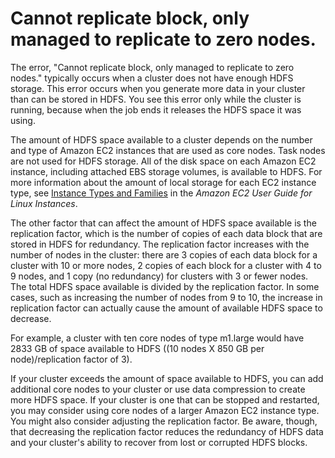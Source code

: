 # Cannot replicate block, only managed to replicate to zero nodes\.<a name="enough-hdfs-space"></a>

The error, "Cannot replicate block, only managed to replicate to zero nodes\." typically occurs when a cluster does not have enough HDFS storage\. This error occurs when you generate more data in your cluster than can be stored in HDFS\. You see this error only while the cluster is running, because when the job ends it releases the HDFS space it was using\.

The amount of HDFS space available to a cluster depends on the number and type of Amazon EC2 instances that are used as core nodes\. Task nodes are not used for HDFS storage\. All of the disk space on each Amazon EC2 instance, including attached EBS storage volumes, is available to HDFS\. For more information about the amount of local storage for each EC2 instance type, see [Instance Types and Families](https://docs.aws.amazon.com/AWSEC2/latest/UserGuide/instance-types.html) in the *Amazon EC2 User Guide for Linux Instances*\. 

The other factor that can affect the amount of HDFS space available is the replication factor, which is the number of copies of each data block that are stored in HDFS for redundancy\. The replication factor increases with the number of nodes in the cluster: there are 3 copies of each data block for a cluster with 10 or more nodes, 2 copies of each block for a cluster with 4 to 9 nodes, and 1 copy \(no redundancy\) for clusters with 3 or fewer nodes\. The total HDFS space available is divided by the replication factor\. In some cases, such as increasing the number of nodes from 9 to 10, the increase in replication factor can actually cause the amount of available HDFS space to decrease\. 

For example, a cluster with ten core nodes of type m1\.large would have 2833 GB of space available to HDFS \(\(10 nodes X 850 GB per node\)/replication factor of 3\)\. 

If your cluster exceeds the amount of space available to HDFS, you can add additional core nodes to your cluster or use data compression to create more HDFS space\. If your cluster is one that can be stopped and restarted, you may consider using core nodes of a larger Amazon EC2 instance type\. You might also consider adjusting the replication factor\. Be aware, though, that decreasing the replication factor reduces the redundancy of HDFS data and your cluster's ability to recover from lost or corrupted HDFS blocks\. 